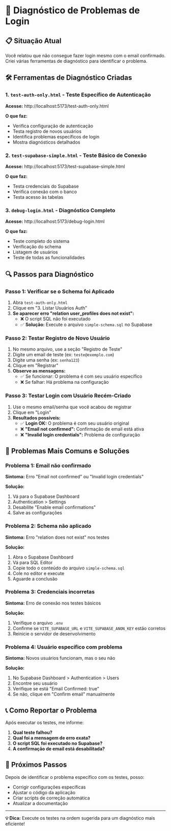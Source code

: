# 🔧 Diagnóstico de Problemas de Login

## 📋 Situação Atual
Você relatou que não consegue fazer login mesmo com o email confirmado. Criei várias ferramentas de diagnóstico para identificar o problema.

## 🛠️ Ferramentas de Diagnóstico Criadas

### 1. `test-auth-only.html` - Teste Específico de Autenticação
**Acesse:** http://localhost:5173/test-auth-only.html

**O que faz:**
- Verifica configuração de autenticação
- Testa registro de novos usuários
- Identifica problemas específicos de login
- Mostra diagnósticos detalhados

### 2. `test-supabase-simple.html` - Teste Básico de Conexão
**Acesse:** http://localhost:5173/test-supabase-simple.html

**O que faz:**
- Testa credenciais do Supabase
- Verifica conexão com o banco
- Testa acesso às tabelas

### 3. `debug-login.html` - Diagnóstico Completo
**Acesse:** http://localhost:5173/debug-login.html

**O que faz:**
- Teste completo do sistema
- Verificação do schema
- Listagem de usuários
- Teste de todas as funcionalidades

## 🔍 Passos para Diagnóstico

### Passo 1: Verificar se o Schema foi Aplicado
1. Abra `test-auth-only.html`
2. Clique em "3. Listar Usuários Auth"
3. **Se aparecer erro "relation user_profiles does not exist":**
   - ❌ O script SQL não foi executado
   - ✅ **Solução:** Execute o arquivo `simple-schema.sql` no Supabase

### Passo 2: Testar Registro de Novo Usuário
1. No mesmo arquivo, use a seção "Registro de Teste"
2. Digite um email de teste (ex: `teste@exemplo.com`)
3. Digite uma senha (ex: `senha123`)
4. Clique em "Registrar"
5. **Observe as mensagens:**
   - ✅ Se funcionar: O problema é com seu usuário específico
   - ❌ Se falhar: Há problema na configuração

### Passo 3: Testar Login com Usuário Recém-Criado
1. Use o mesmo email/senha que você acabou de registrar
2. Clique em "Login"
3. **Resultados possíveis:**
   - ✅ **Login OK:** O problema é com seu usuário original
   - ❌ **"Email not confirmed":** Confirmação de email está ativa
   - ❌ **"Invalid login credentials":** Problema de configuração

## 🚨 Problemas Mais Comuns e Soluções

### Problema 1: Email não confirmado
**Sintoma:** Erro "Email not confirmed" ou "Invalid login credentials"

**Solução:**
1. Vá para o Supabase Dashboard
2. Authentication > Settings
3. Desabilite "Enable email confirmations"
4. Salve as configurações

### Problema 2: Schema não aplicado
**Sintoma:** Erro "relation does not exist" nos testes

**Solução:**
1. Abra o Supabase Dashboard
2. Vá para SQL Editor
3. Copie todo o conteúdo do arquivo `simple-schema.sql`
4. Cole no editor e execute
5. Aguarde a conclusão

### Problema 3: Credenciais incorretas
**Sintoma:** Erro de conexão nos testes básicos

**Solução:**
1. Verifique o arquivo `.env`
2. Confirme se `VITE_SUPABASE_URL` e `VITE_SUPABASE_ANON_KEY` estão corretos
3. Reinicie o servidor de desenvolvimento

### Problema 4: Usuário específico com problema
**Sintoma:** Novos usuários funcionam, mas o seu não

**Solução:**
1. No Supabase Dashboard > Authentication > Users
2. Encontre seu usuário
3. Verifique se está "Email Confirmed: true"
4. Se não, clique em "Confirm email" manualmente

## 📞 Como Reportar o Problema

Após executar os testes, me informe:

1. **Qual teste falhou?**
2. **Qual foi a mensagem de erro exata?**
3. **O script SQL foi executado no Supabase?**
4. **A confirmação de email está desabilitada?**

## 🎯 Próximos Passos

Depois de identificar o problema específico com os testes, posso:
- Corrigir configurações específicas
- Ajustar o código da aplicação
- Criar scripts de correção automática
- Atualizar a documentação

---

**💡 Dica:** Execute os testes na ordem sugerida para um diagnóstico mais eficiente!